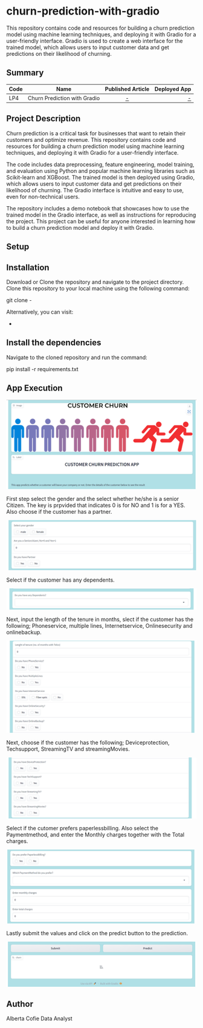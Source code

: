 # churn-prediction-with-gradio
This repository contains code and resources for building a churn prediction model using machine learning techniques, and deploying it with Gradio for a user-friendly interface. Gradio is used to create a web interface for the trained model, which allows users to input customer data and get predictions on their likelihood of churning. 

## Summary
| Code      | Name        | Published Article |  Deployed App |
|-----------|-------------|:-------------:|------:|
| LP4 | Churn Prediction with Gradio |  [-](/) | [-](/) |

## Project Description
Churn prediction is a critical task for businesses that want to retain their customers and optimize revenue. This repository contains code and resources for building a churn prediction model using machine learning techniques, and deploying it with Gradio for a user-friendly interface.

The code includes data preprocessing, feature engineering, model training, and evaluation using Python and popular machine learning libraries such as Scikit-learn and XGBoost. The trained model is then deployed using Gradio, which allows users to input customer data and get predictions on their likelihood of churning. The Gradio interface is intuitive and easy to use, even for non-technical users.

The repository includes a demo notebook that showcases how to use the trained model in the Gradio interface, as well as instructions for reproducing the project. This project can be useful for anyone interested in learning how to build a churn prediction model and deploy it with Gradio.

## Setup

## Installation
Download or Clone the repository and navigate to the project directory. Clone this repository to your local machine using the following command:

git clone - 

Alternatively, you can visit:

- 


## Install the dependencies

Navigate to the cloned repository and run the command:

pip install -r requirements.txt

## App Execution



![Alt text](images/1.png)

First step select the gender and the select whether he/she is a senior Citizen. The key is prpvided that indicates 0 is for NO and 1 is for a YES. Also choose if the customer has a partner. 



![Alt text](images/3.png)

Select if the customer has any dependents. 


![Alt text](images/4.png)


Next, input the length of the tenure in months, slect if the customer has the following; Phoneservice, multiple lines, Internetservice, Onlinesecurity and onlinebackup.



![Alt text](images/5.png)

Next, choose if the customer has the following; Deviceprotection, Techsupport, StreamingTV and streamingMovies. 

 

![Alt text](images/6.png)

Select if the cutomer prefers paperlessbilling. Also select the Paymentmethod, and enter the Monthly charges together with the Total charges. 


![Alt text](images/7.png)

Lastly submit the values and click on the predict button to the prediction.

![Alt text](images/8.png)



## Author
Alberta Cofie
Data Analyst